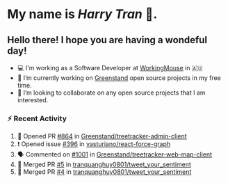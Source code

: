 #  My name is  *Harry Tran* 👋.
## Hello there! I hope you are having a wondeful day! 

- 💻 I'm working as a Software Developer at [WorkingMouse](http://workingmouse.com.au/) in 🇦🇺
- 🌱 I’m currently working on [Greenstand](https://github.com/Greenstand) open source projects in my free time.
- 👯 I’m looking to collaborate on any open source projects that I am interested.

### :zap: Recent Activity
<!--START_SECTION:activity-->
1. 💪 Opened PR [#864](https://github.com/Greenstand/treetracker-admin-client/pull/864) in [Greenstand/treetracker-admin-client](https://github.com/Greenstand/treetracker-admin-client)
2. ❗️ Opened issue [#396](https://github.com/vasturiano/react-force-graph/issues/396) in [vasturiano/react-force-graph](https://github.com/vasturiano/react-force-graph)
3. 🗣 Commented on [#1001](https://github.com/Greenstand/treetracker-web-map-client/issues/1001) in [Greenstand/treetracker-web-map-client](https://github.com/Greenstand/treetracker-web-map-client)
4. 🎉 Merged PR [#5](https://github.com/tranquanghuy0801/tweet_your_sentiment/pull/5) in [tranquanghuy0801/tweet_your_sentiment](https://github.com/tranquanghuy0801/tweet_your_sentiment)
5. 🎉 Merged PR [#4](https://github.com/tranquanghuy0801/tweet_your_sentiment/pull/4) in [tranquanghuy0801/tweet_your_sentiment](https://github.com/tranquanghuy0801/tweet_your_sentiment)
<!--END_SECTION:activity-->

<!--

Here are some ideas to get you started:

- 🔭 I’m currently working on ...
- 🌱 I’m currently learning ...
- 👯 I’m looking to collaborate on ...
- 🤔 I’m looking for help with ...
- 💬 Ask me about ...
- 📫 How to reach me: ...
- 😄 Pronouns: ...
- ⚡ Fun fact: ...
# title 1
## title 2
### title 3
#### title 4
##### title 5
###### title 6

Text that is **bold**, *italic* and ~~strikethrough~~

* [ ] Item 2
   * [x] Sub Item 2b
* [ ] Item 1

1. Item 1
   1. Item 1
1. Item 2

| Column 1 | Column 2 | Column 3 |
| :--- | :---: | ---: |
| Row 1a | Row 1b | Row 1c |
| Row 2a | Row 2b | Row 2c |

This is a [link](https://mlh.io)

this is inline `code`, here is a block of code below 👇

```ts
const name: string = 'Eddie Jaoude';

// log name
console.log(name);
```

> I am a quote to give context

I am normal text talking about the above quote ☝️ 
-->